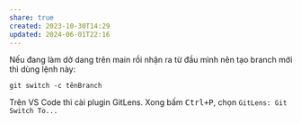 ```yaml
---
share: true
created: 2023-10-30T14:29
updated: 2024-06-01T22:16
---
```


Nếu đang làm dở dang trên main rồi nhận ra từ đầu mình nên tạo branch mới thì dùng lệnh này:
```
git switch -c tênBranch
```

Trên VS Code thì cài plugin GitLens. Xong bấm <kbd>Ctrl+P</kbd>, chọn `GitLens: Git Switch To...`